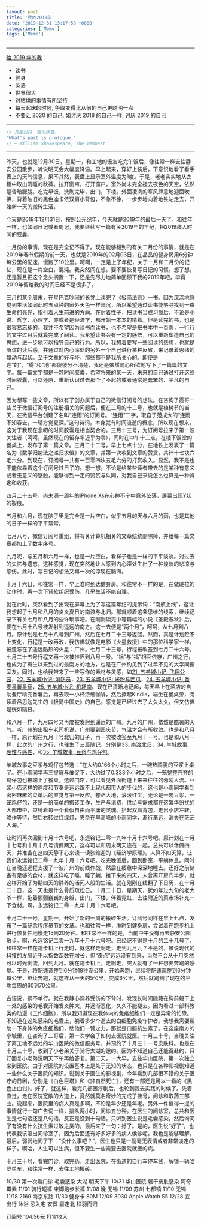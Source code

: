 ```yaml
---
layout: post
title: '我的2019年'
date: '2019-12-31 13:17:58 +0800'
categories: ['Memo']
tags: ['Memo']
---
```


- - -

[给 2019 年的我](/journal/2018-12-31-annual-summary-2018/)：

- 读书
- 健身
- 英语
- 世界很大
- 对枯燥的事情有所坚持
- 每天起床的时候, 争取变得比从前的自己更聪明一点
- 不要让 2020 的自己, 如讨厌 2018 的自己一样, 讨厌 2019 的自己

- - -

```cs
// 凡是过往，皆为序章。
"What's past is prologue." 
// ― William Shakespeare, The Tempest
```

- - -

昨天，也就是12月30日，星期一，和工地的饭友吃完午饭后，像往常一样去往静安公园散步，听说明天会大幅度降温。早上起来，穿好上装后，下意识地看了看手表上的天气信息，果不其然，表盘上显示室外温度为1度。于是，老老实实地从衣柜中取出沉睡的秋裤。拉开窗帘，打开窗户，室外尚未完全褪去夜色的天空，依然是昏暗朦胧。吃完早饭，洗刷完毕，出门，下楼。外面凌冽的寒风肆意地迎面吹拂，背着破旧的黑色迪卡侬双肩小背包，不急不徐，一步步地向着地铁站走去，开始新一天的搬砖生活。

今天是2019年12月31日，按照公元纪年，今天就是2019年的最后一天了。和往年一样，也如同日记或者周记，我要继续写一篇有关2019年的年纪，把2019装入时间的胶囊。

一月份的事情，现在是完全记不得了。现在能够翻到的有关二月份的事情，就是在2019年春节假期的前一天，也就是2019年的02月03日，在晶品的健身房用6分钟每公里的配速，慢跑了10公里。呵呵，一定是上了年纪，关于一月和二月份的记忆，现在是一片空白，混沌。我突然间在想，要不要恢复写日记的习惯。想了想，还是暂且把这个念头搁置一下，还是先尽力地简单回顾下我的2019年吧，毕竟2019年留给我的时间已经不是很多了。

三月的某个周末，在星巴克吵闹的长凳上读完了《极简法则》一书。因为深深地感觉到生活如同此时五点钟的窗外天色一样暗沉，所以希望通过读书能够寻找到一束生命的亮光，指引着人生前进的方向。在耐着性子，把读书当成习惯后，不论是小说、哲学、心理学、亦或者是经济学，都开始一本本的啃着。但是读完的书，也是很容易忘却的。我并不希望因为读书而读书，也不希望是把书本中一页页，一行行的文字过目后就算完成了阅读。我希望读书会有一定的感悟，可以重新塑造自己的思想，进一步地可以指导自己的行为。所以，我想着要写一些阅读的感想，也就是所谓的读后感，并通过对内心深处的另外一个自己进行某种反省，来记录着思绪的飘动与起伏。至于文章的好与坏，那些都不是我所关心的。即便是连“的”，“得”和“地”都傻傻分不清楚，我还是依然随心所欲地写下了一篇篇的文字。每一篇文字都是一颗时间胶囊，希望将来的某一天，未来的自己通过打开这些时间胶囊，可以还原，重新认识过去那个了不起的或者通常是蠢笨的、平凡的自己。

因为想写一些文章，所以有了创办属于自己的微信订阅号的想法。在咨询了霞哥一些关于微信订阅号的注册相关的问题后，便在三月的十二号，也就是植树节的当天，在微信平台创建了名叫“连雨”的订阅号。“连雨”二字，取自于范成大的“连雨不知春去，一晴方觉夏深。”这句诗词，本身就有时间流逝的概念，所以现在想来，这对于我现在念叨的时间胶囊是相当契合的。三月十三号，为订阅号拉来了第一波关注者（呵呵，虽然现在的留存率近乎为零），同时在中午十二点，在楼下饭堂的餐桌上，发布了第一篇文章。三月二十二号，早上七点十分，在地铁上发表了一篇名为《数学归纳法之递归求值》的文章，并第一次收到文章的赞赏，共计十七块六毛六分。到现在，订阅号一共有一百零四块五毛六分的打赏收入。显然，我不是也不能依靠着这个订阅号过日子的。想一想，不论是给某些读者带去的是某种有意义或者无意义的感触，能够得到一定的赞赏与认同，对我自己来说怎么也算是一种肯定和收获。

四月二十五号，尚未满一周年的iPhone Xs在心神不宁中意外坠落，屏幕出现Y状的裂痕。

五月和六月，现在脑子里是完全是一片空白，似乎五月的天与六月的雨，也是其他的日子一样的平平常常。

七月八号，微信订阅号重组，将有关计算机相关的文章统统删除掉，并给每一篇文章都加上了数字序号。

九月呢，与五月和六月一样，也是一片空白，看样子也是一样的平平淡淡。对过去的失忆与遗忘，这种感觉，现在突然地让人感到内心深处生出了一种淡淡的悲凉与感伤。此时，写日记的想法又再一次的浮现在脑海。

十月十六日，和往常一样，早上准时到达健身房。和往常不一样的是，在做硬拉的动作时，再一次下背软组织受伤，几乎生活不能自理。

就在此时，突然看到了出现在屏幕上为了写这篇年纪的提示词：“南航上线”，这让我想起了七月和八月的炎炎夏日的南渡与北归。那就顺着这条思维的线索，继续记录下有关七月和八月的些许琐事吧。在刚刚读完中等篇幅的小说《圣殿春秋》后，便在七月十八号被发射到遥远的南方。这一去便是“两个月”，呵呵，从七月到八月。原计划是七月十八号到广州，然后在七月二十三号返回。然而，真是计划赶不上变化，行程是一改再改，我仿佛就像是电影《火星救援》中的那位科学家一样，被遗忘在了遥远酷热的火星：广州。七月二十三号，行程被改签到七月二十六号。七月二十五号行程又再一次被推迟到八月一号。“祸”与“福”相互依存，广州之行，也成为了有生以来到过的最南方的地方，也是在广州约见到了过年不见的大学同窗室友。同时，也给我带来了一些写作的素材与灵感，如[21. 五羊城小记: 飞翔公园](/posts/21-五羊城小记-飞翔公园)，[22. 五羊城小记: 消防员](/posts/22-五羊城小记-消防员)，[23. 五羊城小记: 米粉与西瓜](/posts/23-五羊城小记-米粉与西瓜)，[24. 五羊城小记: 番麦番薯番茄](/posts/24-五羊城小记-番麦番薯番茄)，[25. 五羊城小记: 机场南](/posts/25-五羊城小记-机场南)。现在已清晰地记起，每天早上在酒店的自助餐厅啃完番薯后，再去取一小杯浓缩咖啡，然后捧起Kindle，端坐在餐桌旁，阅读着吕思勉先生的《极简中国史》的自己。感觉是已经过去了太久太久，但又仿佛是恍如隔日。

和八月一样，九月四号又再度被发射到遥远的广州。九月的广州，依然是酷暑的天气。听广州的出租车老司机说，广州要到国庆节，气温才会有所收敛。也是和八月一样，原计划在九月十号北归的日子，再一次被改签至九月十一号。也是和八月一样，此次的广州之行，也催生了三篇随记，分别是[33. 南渡北归](/posts/33-南渡北归)，[34. 羊城故事: 理性与感性](/posts/34-羊城故事-理性与感性)，和[35. 羊城故事: 豆浆与鸡仔包](/posts/35-羊城故事-豆浆与鸡仔包)。

羊城故事之豆浆与鸡仔包节选：“在大约0.166个小时之后，一碗热腾腾的豆浆上桌了。在小雨同学再三提醒与催促下，大约过了0.333个小时之后，一笼整整齐齐的鸡仔包也被端上了餐桌。透过门帘，可以看见外面街道上来来往往的匆匆人流。豆浆小店这样的速度和节奏是远远跟不上现代都市人的步伐的，这也是小雨同学看到密密麻麻的菜单后的直觉与第一反应。苍茫大地，滚滚红尘，无论是一碗豆浆，一笼鸡仔包，还是一份简单的搬砖工作，生产与消费，供给与需求都在这繁华纷扰的大都市中，束缚着每一个看似自由而平庸的灵魂。拾起双肩背包，走出小店左转，略作等待，然后右转过红绿灯，夹杂在早高峰的小雨同学，渐行渐远，消失在茫茫人海。”

让时间再次回到十月十六号吧，永远铭记二零一九年十月十六号吧。原计划在十月十七号和十月十八号请假两天，这样可以和周末两天连在一起，总共可以休假四天，并准备在这四天静下心来读一读张维迎的《经济学原理》。人算不如天算，让我们永远铭记二零一九年十月十六号吧。吃完晚饭后，回到卧室，平躺休息。同时在当晚还远程支援了一波广州的前线作战，然后在疲惫中深深地睡去。还好之前储备有足够的食材，就这样吃了睡，睡了躺，接下来的四天，未曾离开房门半步，就这样开始了为期四天的静养的活死人般的生活。就在刚刚在线翻了下日历，在十月二十日，这一天也是什么骨质疏松日。十月二十日，星期天，犹如年过九旬的老大爷一样，拖着颤颤巍巍的身躯，出门，下楼，伴着霓虹，去往附近的菜市场补充一下食材。啊，永远铭记二零一九年十月十六号吧。

十月二十一号，星期一，开始了新的一周的搬砖生活。订阅号同样在早上七点，发布了一篇纪念程序员节的文章。也和往常一样，准时到健身房，尝试着在跑步机上进行恢复性地慢走15到20分钟。和往常不一样的是，当前中午没有再去静安公园散步。啊，永远铭记二零一九年十月十六号吧。已经记不得是十月的二十几号了，和往常一样在跑步机上行走时，就这样走啊走，走到九月九？不是的，虽说现代的科技的发展近乎以指数函数在增长，但“奇点”远远没有到来，当然不会从十月突然可以时光倒流，回到九月。就在跑步机上，走啊走，突入就有了一种想要奔跑的感觉。于是，将配速调整到6分钟18秒没公里，开始奔跑，继续将配速调整到6分钟每公里，继续奔跑，就这样从一天的5公里，变成6公里，然后就跑到了现在的平均每周的60到70公里。

古语说，祸不单行。就在我静心调养受伤的下背时，发现长时间隐藏在胸前躯干上一处的感染的毛囊开始发炎肿大，并逐渐恶化，久久不能褪去。因为看过一部科教类的动漫《工作细胞》，所以我知道现在我体内的免疫细胞们一定是异常的忙碌。不知道在这处感染的毛囊上，躺着多少个逝去的白细胞免疫守护者。我想我需要帮助一下身体的免疫细胞们，助他们一臂之力，那就是口服抗生素了。在这座南方的小城里，在咨询了二哥后，第一次学会了如何去医院就医。十月三十号，当晚关注了离工地不远处的华山医院的微信服务号，并预约了十月三十一号皮肤科。也是在十月三十号，收到了小老弟关于骑行太湖的邀约。因为不知道自己还能否赴约，只好回复小老弟说明天下午再给答复。第二天，一大早，去往华山医院，第一次独立来到医院。由于对医院的设置基本上是处于无知的状态，也只是在各种影视剧知道一些什么关于医院的知识。说到关于医生的影视剧，今年看到几部很不错的关于医疗的日剧，分别是《白色巨塔》和《非自然死亡》，还有一部还是可以一看的《黑色止血钳》。好了，就这样，看完几部医疗剧后，也轮到我去实践的时候了。凭着直觉，走在医院宽敞的大道上，竟然就莫名奇妙的完成了挂号，问诊和取药三部曲。说起来，医院里的病人真是多啊，不论是年少还是年老。另外一件值得一提的事情就行一句广告词一样，排队两小时，问诊五分钟。在医生的问诊室，总共和医生是七句话还是八句话，反正是没到十句话。只听到医生说是毛囊感染，然后询问了有没有什么抗生素过敏之类的，最后来了一句：好了。是的，医生说“好了”，也代表我该滚出问诊室了，因为后面还有好多好多的病人侯诊呢。我也是能够理解，最后，弱弱地问了下：“没什么事吧？”，医生也只是一副毫无表情或者非常淡定的样子。啊哈，人生可以生病，但不要生一些需要去医院就医的病。

十月三十号，看完门诊，取完药，走出医院，在街道的自行车停车线，解锁一辆哈罗单车，和往常一样，去往工地搬砖。

10/30 第一次看门诊 毛囊感染 太湖 明天下午
10/31 华山医院 躯干皮肤感染 阿奇霉素
11/01 骑行短裤 束脚跑步长裤
11/08 晚 无锡
11/09 苏州 七都镇
11/10 无锡
11/18 2169 南京东路
11/30 健身卡 80M
12/09 3030 Apple Watch S5
12/28 宜出行 沐浴 忌入宅 安葬 嘉定北 铩羽而归

订阅号 104.56元 打赏收入
